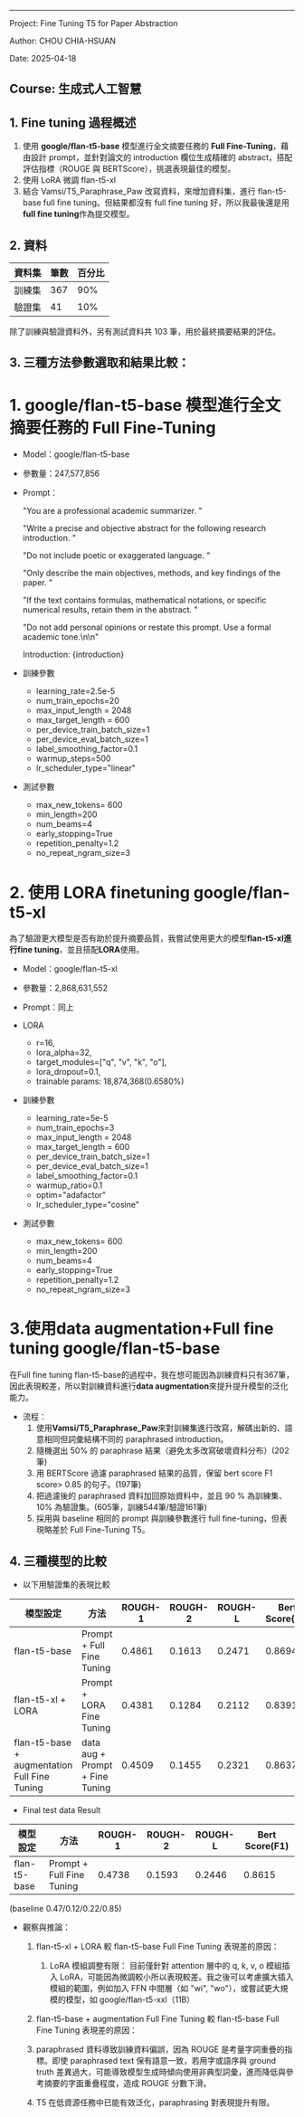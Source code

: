 
---
Project: Fine Tuning T5 for Paper Abstraction

Author: CHOU CHIA-HSUAN

Date: 2025-04-18

Course: 生成式人工智慧
---



## 1. Fine tuning 過程概述

1. 使用 **google/flan-t5-base** 模型進行全文摘要任務的 **Full Fine-Tuning**，藉由設計 prompt，並針對論文的 introduction 欄位生成精確的 abstract，搭配評估指標（ROUGE 與 BERTScore），挑選表現最佳的模型。
2. 使用 LoRA 微調 flan-t5-xl
3. 結合 Vamsi/T5_Paraphrase_Paw 改寫資料，來增加資料集，進行 flan-t5-base full fine tuning。但結果都沒有 full fine tuning 好，所以我最後還是用**full fine tuning**作為提交模型。


## 2. 資料

| 資料集 | 筆數 | 百分比 |
|--------|------|--------|
| 訓練集 | 367  | 90%    |
| 驗證集 | 41   | 10%    |

除了訓練與驗證資料外，另有測試資料共 103 筆，用於最終摘要結果的評估。


## 3. 三種方法參數選取和結果比較：

# 1. **google/flan-t5-base** 模型進行全文摘要任務的 **Full Fine-Tuning**

* Model：google/flan-t5-base
* 參數量：247,577,856

* Prompt：

    "You are a professional academic summarizer. "

    "Write a precise and objective abstract for the following research introduction. "

    "Do not include poetic or exaggerated language. "

    "Only describe the main objectives, methods, and key findings of the paper. "

    "If the text contains formulas, mathematical notations, or specific numerical results, retain them in the abstract. "

    "Do not add personal opinions or restate this prompt. Use a formal academic tone.\n\n"

    Introduction: {introduction}

* 訓練參數
  * learning_rate=2.5e-5
  * num_train_epochs=20
  * max_input_length = 2048
  * max_target_length = 600
  * per_device_train_batch_size=1
  * per_device_eval_batch_size=1
  * label_smoothing_factor=0.1
  * warmup_steps=500
  * lr_scheduler_type="linear"

* 測試參數
  * max_new_tokens= 600
  * min_length=200
  * num_beams=4             
  * early_stopping=True    
  * repetition_penalty=1.2     
  * no_repeat_ngram_size=3  

# 2.  使用 LORA finetuning google/flan-t5-xl

為了驗證更大模型是否有助於提升摘要品質，我嘗試使用更大的模型**flan-t5-xl進行fine tuning**，並且搭配**LORA**使用。

  * Model：google/flan-t5-xl
  * 參數量：2,868,631,552

  * Prompt：同上
  * LORA
    * r=16,                            
    * lora_alpha=32,                   
    * target_modules=["q", "v", "k", "o"], 
    * lora_dropout=0.1,  
    * trainable params: 18,874,368(0.6580%)
  * 訓練參數
    * learning_rate=5e-5
    * num_train_epochs=3
    * max_input_length = 2048
    * max_target_length = 600
    * per_device_train_batch_size=1
    * per_device_eval_batch_size=1
    * label_smoothing_factor=0.1
    * warmup_ratio=0.1
    * optim="adafactor"
    * lr_scheduler_type="cosine"

  * 測試參數
    * max_new_tokens= 600
    * min_length=200
    * num_beams=4             
    * early_stopping=True    
    * repetition_penalty=1.2     
    * no_repeat_ngram_size=3  

# 3.使用data augmentation+Full fine tuning google/flan-t5-base

在Full fine tuning flan-t5-base的過程中，我在想可能因為訓練資料只有367筆，因此表現較差，所以對訓練資料進行**data augmentation**來提升提升模型的泛化能力。

* 流程：
  1. 使用**Vamsi/T5_Paraphrase_Paw**來對訓練集進行改寫，解碼出新的、語意相同但詞彙結構不同的 paraphrased introduction。
  2. 隨機選出 50% 的 paraphrase 結果（避免太多改寫破壞資料分布）(202筆)
  3. 用 BERTScore 過濾 paraphrased 結果的品質，保留 bert score F1 score> 0.85 的句子。(197筆)
  4. 把過濾後的 paraphrased 資料加回原始資料中，並且 90 % 為訓練集、10% 為驗證集。(605筆，訓練544筆/驗證161筆)
  5. 採用與 baseline 相同的 prompt 與訓練參數進行 full fine-tuning，但表現略差於 Full Fine-Tuning T5。




## 4. 三種模型的比較

* 以下用驗證集的表現比較

| 模型設定 | 方法 |ROUGH-1 | ROUGH-2 | ROUGH-L | Bert Score(F1) |
|--------|------|--------|--------|------   |--------|
|flan-t5-base |Prompt + Full Fine Tuning| 0.4861|0.1613|0.2471  |0.8694|
|flan-t5-xl + LORA |Prompt + LORA Fine Tuning|0.4381| 0.1284|0.2112 |0.8391|
|flan-t5-base + augmentation	Full Fine Tuning  |data aug + Prompt + Fine Tuning| 0.4509|0.1455|0.2321 |0.8637|


* Final test data Result 

| 模型設定 | 方法 |ROUGH-1 | ROUGH-2 | ROUGH-L | Bert Score(F1) |
|--------|------|--------|--------|------   |--------      |
|flan-t5-base |Prompt + Full Fine Tuning|0.4738|0.1593|0.2446 |0.8615|

(baseline 0.47/0.12/0.22/0.85)


* 觀察與推論：
  1. flan-t5-xl + LORA 較 flan-t5-base Full Fine Tuning 表現差的原因：
     1. LoRA 模組調整有限：
    目前僅針對 attention 層中的 q, k, v, o 模組插入 LoRA，可能因為微調較小所以表現較差。我之後可以考慮擴大插入模組的範圍，例如加入 FFN 中間層（如 "wi", "wo"），或嘗試更大規模的模型，如 google/flan-t5-xxl（11B）

  2. flan-t5-base + augmentation	Full Fine Tuning 較 flan-t5-base Full Fine Tuning 表現差的原因：
    1. paraphrased 資料導致訓練資料偏誤，因為 ROUGE 是考量字詞重疊的指標。即使 paraphrased text 保有語意一致，若用字或語序與 ground truth 差異過大，可能導致模型生成時傾向使用非典型詞彙，進而降低與參考摘要的字面重疊程度，造成 ROUGE 分數下滑。

    2. T5 在低資源任務中已能有效泛化，paraphrasing 對表現提升有限。

